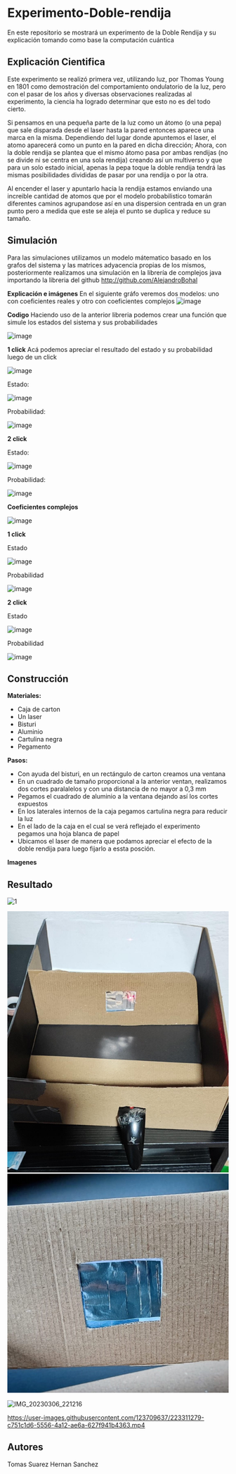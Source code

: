# Experimento-Doble-rendija
En este repositorio se mostrará un experimento de la Doble Rendija y su explicación tomando como base la computación cuántica

## Explicación Cientifica 
Este experimento se realizó primera vez, utilizando luz, por Thomas Young en 1801 como demostración del comportamiento ondulatorio de la luz, pero con el pasar de los años y diversas observaciones realizadas al experimento, la ciencia ha logrado determinar que esto no es del todo cierto.

Si pensamos en una pequeña parte de la luz como un átomo (o una pepa) que sale disparada desde el laser hasta la pared entonces aparece una marca en la misma. Dependiendo del lugar donde apuntemos el laser, el atomo aparecerá como un punto en la pared en dicha dirección; Ahora, con la doble rendija se plantea que el mismo átomo pasa por ambas rendijas (no se divide ni se centra en una sola rendija) creando así un multiverso y que para un solo estado inicial, apenas la pepa toque la doble rendija tendrá las mismas posibilidades divididas de pasar por una rendija o por la otra.

Al encender el laser y apuntarlo hacia la rendija estamos enviando una increible cantidad de atomos que por el modelo probabilistico tomarán diferentes caminos agrupandose así en una dispersion centrada en un gran punto pero a medida que este se aleja el punto se duplica y reduce su tamaño.


## Simulación 
Para las simulaciones utilizamos un modelo mátematico basado en los grafos del sistema y las matrices adyacencia propias de los mismos, posteriormente realizamos una simulación en la librería de complejos java importando la libreria del github http://github.com/AlejandroBohal

**Explicación e imágenes**
En el siguiente gráfo veremos dos modelos: uno con coeficientes reales y otro con coeficientes complejos
![image](https://user-images.githubusercontent.com/123709637/223581545-e578500d-9290-4947-afd5-a522e4290565.png)

**Codigo**
Haciendo uso de la anterior libreria podemos crear una función que simule los estados del sistema y sus probabilidades 


![image](https://user-images.githubusercontent.com/123709637/223599022-5784214c-c6a8-41cd-b2c0-51189965958b.png)


**1 click**
Acá podemos apreciar el resultado del estado y su probabilidad luego de un click


![image](https://user-images.githubusercontent.com/123709637/223600379-c988bc90-6c26-4fc3-ae7b-447cc74a918a.png)

Estado:

![image](https://user-images.githubusercontent.com/123709637/223592554-cb484ac5-8a97-496e-b073-b51384e81765.png)
 
 Probabilidad:
 
![image](https://user-images.githubusercontent.com/123709637/223592784-96390c3f-0bdc-46ca-b064-7a4c506653c3.png)


**2 click**

Estado:

![image](https://user-images.githubusercontent.com/123709637/223599242-17e0fa73-98fc-4aa9-920b-a39e700431ab.png)

Probabilidad:

![image](https://user-images.githubusercontent.com/123709637/223599636-ddc3ad5a-ad89-4aa5-96e5-f25c076a16af.png)

**Coeficientes complejos**

![image](https://user-images.githubusercontent.com/123709637/223602102-d2af975d-8ce4-4cd3-831f-97395ae08ba4.png)

**1 click**

Estado

![image](https://user-images.githubusercontent.com/123709637/223602384-8d28c810-bb5a-4b15-a487-546416c73d37.png)

Probabilidad

![image](https://user-images.githubusercontent.com/123709637/223602323-ed9bc715-9134-480d-b507-bb9eddd27a3a.png)

**2 click**

Estado

![image](https://user-images.githubusercontent.com/123709637/223602920-3ed5cda6-f18c-4e76-af0b-538b570af20a.png)


Probabilidad

![image](https://user-images.githubusercontent.com/123709637/223603021-d91f0e8f-3d40-4039-93e5-e8531361d688.png)


## Construcción 
**Materiales:**
* Caja de carton 
* Un laser
* Bisturi 
* Aluminio  
* Cartulina negra 
* Pegamento

**Pasos:**

* Con ayuda del bisturi, en un rectángulo de carton creamos una ventana
* En un cuadrado de tamaño proporcional a la anterior ventan, realizamos dos cortes paralalelos y con una distancia de no mayor a 0,3 mm 
* Pegamos el cuadrado de aluminio a la ventana dejando así los cortes expuestos
* En los laterales internos de la caja pegamos cartulina negra para reducir la luz
* En el lado de la caja en el cual se verá reflejado el experimento pegamos una hoja blanca de papel
* Ubicamos el laser de manera que podamos apreciar el efecto de la doble rendija para luego fijarlo a essta posción.

**Imagenes**


## Resultado 


![1](https://user-images.githubusercontent.com/123709637/223311533-e869779b-3af3-4237-8bf1-ff7eb8bd3891.jpeg)

![](Imagenes/2.jpeg)
![](Imagenes/3.jpeg)

![IMG_20230306_221216](https://user-images.githubusercontent.com/123709637/223311211-b9a7e4ee-e6fb-4bf6-ae4d-7ad01d2a9a56.jpg)

https://user-images.githubusercontent.com/123709637/223311279-c751c1d6-5556-4a12-ae6a-627f941b4363.mp4


## Autores
Tomas Suarez
Hernan Sanchez
